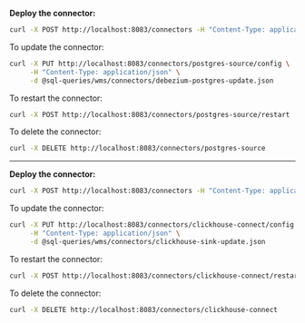 **Deploy the connector:**
   ```bash
   curl -X POST http://localhost:8083/connectors -H "Content-Type: application/json" -d @sql-queries/wms/connectors/debezium-postgres.json
   ```

   To update the connector:

   ```bash
   curl -X PUT http://localhost:8083/connectors/postgres-source/config \
        -H "Content-Type: application/json" \
        -d @sql-queries/wms/connectors/debezium-postgres-update.json
   ```

   To restart the connector:
   ```bash
   curl -X POST http://localhost:8083/connectors/postgres-source/restart
   ```

   To delete the connector:

   ```bash
   curl -X DELETE http://localhost:8083/connectors/postgres-source
   ```
---


**Deploy the connector:**
   ```bash
   curl -X POST http://localhost:8083/connectors -H "Content-Type: application/json" -d @sql-queries/wms/connectors/clickhouse-sink.json
   ```

   To update the connector:

   ```bash
   curl -X PUT http://localhost:8083/connectors/clickhouse-connect/config \
        -H "Content-Type: application/json" \
        -d @sql-queries/wms/connectors/clickhouse-sink-update.json
   ```

   To restart the connector:
   ```bash
   curl -X POST http://localhost:8083/connectors/clickhouse-connect/restart
   ```

   To delete the connector:

   ```bash
   curl -X DELETE http://localhost:8083/connectors/clickhouse-connect
   ```

